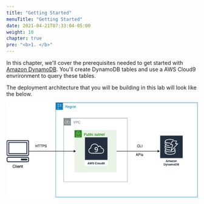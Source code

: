 ```yaml
---
title: "Getting Started"
menuTitle: "Getting Started"
date: 2021-04-21T07:33:04-05:00
weight: 10
chapter: true
pre: "<b>1. </b>"
---
```



In this chapter, we'll cover the prerequisites needed to get started with [Amazon DynamoDB](https://docs.aws.amazon.com/amazondynamodb/latest/developerguide/Introduction.html). You'll create DynamoDB tables and use a AWS Cloud9 envrironment to query these tables.

The deployment architecture that you will be building in this lab will look like the below.

![Final Deployment Architecture](/static/images/hands-on-labs/setup/dynamodb_lab_architecture.png)
